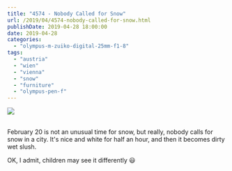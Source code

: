 ```yaml
---
title: "4574 - Nobody Called for Snow"
url: /2019/04/4574-nobody-called-for-snow.html
publishDate: 2019-04-28 18:00:00
date: 2019-04-28
categories: 
  - "olympus-m-zuiko-digital-25mm-f1-8"
tags: 
  - "austria"
  - "wien"
  - "vienna"
  - "snow"
  - "furniture"
  - "olympus-pen-f"
---
```

<div class="container">
<div class="center"><a target="_blank" href="https://d25zfm9zpd7gm5.cloudfront.net/1200x1200/2018/20180220_084613_lr.jpg"><img class="webfeedsFeaturedVisual" src="https://d25zfm9zpd7gm5.cloudfront.net/0600x0600/2018/20180220_084613_lr.jpg" /></a></div>
</div>
<br />

February 20 is not an unusual time for snow, but really, nobody
calls for snow in a city. It's nice and white for half an hour, and
then it becomes dirty wet slush.
 
OK, I admit, children may see it differently :smiley:
